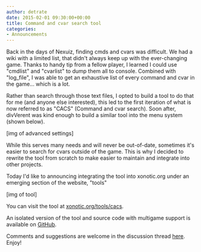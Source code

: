 ```yaml
---
author: detrate
date: 2015-02-01 09:30:00+00:00
title: Command and cvar search tool
categories:
- Announcements
---
```


Back in the days of Nexuiz, finding cmds and cvars was difficult. We had a wiki with a limited list, that didn't always keep up with the ever-changing game. Thanks to handy tip from a fellow player, I learned I could use "cmdlist" and "cvarlist" to dump them all to console. Combined with "log_file", I was able to get an exhaustive list of every command and cvar in the game... which is a lot.

Rather than search through those text files, I opted to build a tool to do that for me (and anyone else interested), this led to the first iteration of what is now referred to as "CACS" (Command and cvar search). Soon after, divVerent was kind enough to build a similar tool into the menu system (shown below).

[img of advanced settings]

While this serves many needs and will never be out-of-date, sometimes it's easier to search for cvars outside of the game. This is why I decided to rewrite the tool from scratch to make easier to maintain and integrate into other projects.

Today I'd like to announcing integrating the tool into xonotic.org under an emerging section of the website, "tools"

[img of tool]

You can visit the tool at [xonotic.org/tools/cacs](http://xonotic.org/tools/cacs).

An isolated version of the tool and source code with multigame support is available on [GitHub](https://github.com/z/cacs).

Comments and suggestions are welcome in the discussion thread [here](http://forums.xonotic.org/showthread.php?tid=5429). Enjoy!
